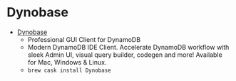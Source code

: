 # Dynobase
- [Dynobase](https://dynobase.dev/)
  -  Professional GUI Client for DynamoDB
  - Modern DynamoDB IDE Client. Accelerate DynamoDB workflow with sleek Admin UI, visual query builder, codegen and more! Available for Mac, Windows & Linux.
  - `brew cask install Dynobase`
